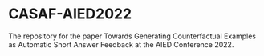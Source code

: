 # CASAF-AIED2022 
The repository for the paper Towards Generating Counterfactual Examples as Automatic Short Answer Feedback at the AIED Conference 2022.
